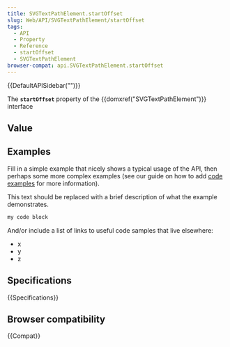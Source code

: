 ```yaml
---
title: SVGTextPathElement.startOffset
slug: Web/API/SVGTextPathElement/startOffset
tags:
  - API
  - Property
  - Reference
  - startOffset
  - SVGTextPathElement
browser-compat: api.SVGTextPathElement.startOffset
---
```

{{DefaultAPISidebar("")}}

The **`startOffset`** property of the {{domxref("SVGTextPathElement")}} interface 

## Value



## Examples

Fill in a simple example that nicely shows a typical usage of the API, then perhaps some more complex examples (see our guide on how to add [code examples](/en-US/docs/MDN/Contribute/Structures/Code_examples) for more information).

This text should be replaced with a brief description of what the example demonstrates.

```js
my code block
```

And/or include a list of links to useful code samples that live elsewhere:

*   x
*   y
*   z

## Specifications

{{Specifications}}

## Browser compatibility

{{Compat}}


